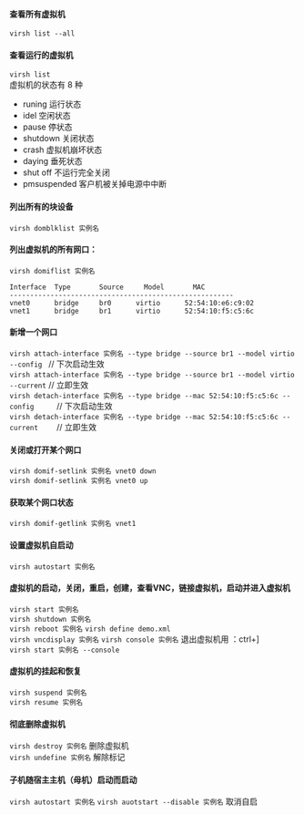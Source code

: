 #### 查看所有虚拟机
`virsh list --all`
#### 查看运行的虚拟机
`virsh list`  
虚拟机的状态有 8 种  
* runing  运行状态     
* idel    空闲状态   
* pause   停状态 
* shutdown 关闭状态   
* crash   虚拟机崩坏状态   
* daying  垂死状态   
* shut off  不运行完全关闭   
* pmsuspended   客户机被关掉电源中中断  

#### 列出所有的块设备
`virsh domblklist 实例名`  

#### 列出虚拟机的所有网口：  
`virsh domiflist 实例名`    
```
Interface  Type       Source     Model       MAC  
-------------------------------------------------------  
vnet0      bridge     br0      virtio      52:54:10:e6:c9:02  
vnet1      bridge     br1      virtio      52:54:10:f5:c5:6c  
```
#### 新增一个网口
`virsh attach-interface 实例名 --type bridge --source br1 --model virtio --config `         // 下次启动生效    
`virsh attach-interface 实例名 --type bridge --source br1 --model virtio --current`         // 立即生效    
`virsh detach-interface 实例名 --type bridge --mac 52:54:10:f5:c5:6c --config     `         // 下次启动生效    
`virsh detach-interface 实例名 --type bridge --mac 52:54:10:f5:c5:6c --current    `         // 立即生效    

#### 关闭或打开某个网口
`virsh domif-setlink 实例名 vnet0 down`    
`virsh domif-setlink 实例名 vnet0 up`  
 
#### 获取某个网口状态  
`virsh domif-getlink 实例名 vnet1`  
 
#### 设置虚拟机自启动
`virsh autostart 实例名`  
 
#### 虚拟机的启动，关闭，重启，创建，查看VNC，链接虚拟机，启动并进入虚拟机
`virsh start 实例名`  
`virsh shutdown 实例名`  
`virsh reboot 实例名`
`virsh define demo.xml`  
`virsh vncdisplay 实例名`
`virsh console 实例名` 退出虚拟机用 ：ctrl+]  
`virsh start 实例名 --console`

#### 虚拟机的挂起和恢复
`virsh suspend 实例名`  
`virsh resume 实例名`  
#### 彻底删除虚拟机
`virsh destroy 实例名` 删除虚拟机  
`virsh undefine 实例名` 解除标记  

#### 子机随宿主主机（母机）启动而启动
`virsh autostart 实例名`
`virsh auotstart --disable 实例名`  取消自启  
